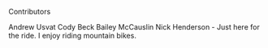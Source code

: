 Contributors


Andrew Usvat
Cody Beck
Bailey McCauslin
Nick Henderson - Just here for the ride. I enjoy riding mountain bikes. 
